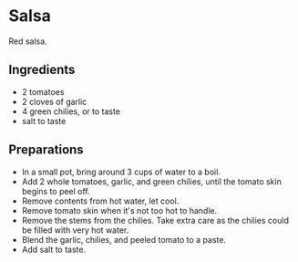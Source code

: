 # Salsa

Red salsa.

## Ingredients

- 2 tomatoes
- 2 cloves of garlic
- 4 green chilies, or to taste
- salt to taste

## Preparations

- In a small pot, bring around 3 cups of water to a boil.
- Add 2 whole tomatoes, garlic, and green chilies, until the tomato skin begins to peel off.
- Remove contents from hot water, let cool.
- Remove tomato skin when it's not too hot to handle.
- Remove the stems from the chilies. Take extra care as the chilies could be filled with very hot water.
- Blend the garlic, chilies, and peeled tomato to a paste.
- Add salt to taste.
